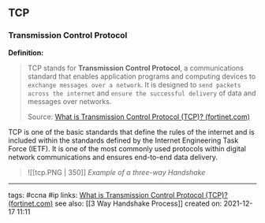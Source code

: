 ## TCP

### Transmission Control Protocol

**Definition:**
>TCP stands for **Transmission Control Protocol**, a communications standard that enables application programs and computing devices to `exchange messages over a network`. It is designed to `send packets across the internet` and `ensure the successful delivery` of data and messages over networks.
>
>Source: [What is Transmission Control Protocol (TCP)? (fortinet.com)](https://www.fortinet.com/resources/cyberglossary/tcp-ip)

TCP is one of the basic standards that define the rules of the internet and is included within the standards defined by the Internet Engineering Task Force (IETF). It is one of the most commonly used protocols within digital network communications and ensures end-to-end data delivery.

>![[tcp.PNG | 350]]
>*Example of a three-way Handshake*

---
tags: #ccna #ip 
links: [What is Transmission Control Protocol (TCP)? (fortinet.com)](https://www.fortinet.com/resources/cyberglossary/tcp-ip)
see also: [[3 Way Handshake Process]]
created on: 2021-12-17 11:11